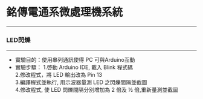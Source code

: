 # 銘傳電通系微處理機系統

----

### LED閃爍

----
* 實驗目的：使用串列通訊使得 PC 可與Arduino互動
* 實驗步驟：
1.啓動 Arduino IDE, 載入 Blink 程式碼<br>
2.修改程式，將 LED 輸出改為 Pin 13<br>
3.編譯程式並執行, 用示波器量測 LED 之閃爍間隔並截圖<br>
4.修改程式, 使 LED 閃爍間隔分別增加為 2 倍及 ½ 倍,重新量測並截圖
